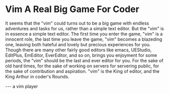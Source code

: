 # Vim A Real Big Game For Coder

It seems that the "vim" could turns out to be a big game with endless adventures and tasks 
for us, rather than a simple text editor. But the "vim" is in essence a simple text editor.
The first time you enter the game, "vim" is a innocent role, the last time you leave the 
game, "vim" becomes a blazeding one, leaving both hateful and lovely but precious experiences
for you. Though there are many other fairly good editors like emacs, UEStudio, EditPlus,
EmEditor, EverEditor, and so on, brings you enjoyment for some periods, the "vim" should be
the last and ever editor for you. For the sake of old hard times, for the sake of working on 
servers for servering public, for the sake of contribution and aspiration. "vim" is the King
of editor, and the King Arthur in coder's Rounds.
 

--- a vim player      
